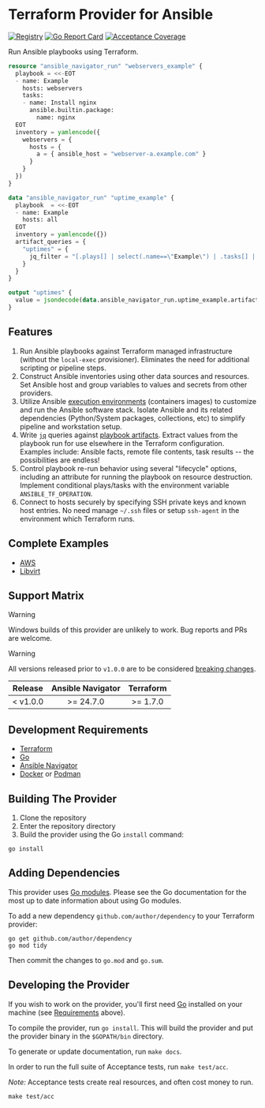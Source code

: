 # Terraform Provider for Ansible

[![Registry](https://img.shields.io/badge/ansible-Terraform%20Registry-blue)](https://registry.terraform.io/providers/marshallford/ansible/latest/docs)
[![Go Report Card](https://goreportcard.com/badge/github.com/marshallford/terraform-provider-ansible)](https://goreportcard.com/report/github.com/marshallford/terraform-provider-ansible)
[![Acceptance Coverage](https://marshallford.github.io/terraform-provider-ansible/badge.svg)](https://marshallford.github.io/terraform-provider-ansible/cover.html)

Run Ansible playbooks using Terraform.

```terraform
resource "ansible_navigator_run" "webservers_example" {
  playbook = <<-EOT
  - name: Example
    hosts: webservers
    tasks:
    - name: Install nginx
      ansible.builtin.package:
        name: nginx
  EOT
  inventory = yamlencode({
    webservers = {
      hosts = {
        a = { ansible_host = "webserver-a.example.com" }
      }
    }
  })
}

data "ansible_navigator_run" "uptime_example" {
  playbook  = <<-EOT
  - name: Example
    hosts: all
  EOT
  inventory = yamlencode({})
  artifact_queries = {
    "uptimes" = {
      jq_filter = "[.plays[] | select(.name==\"Example\") | .tasks[] | select(.task==\"Gathering Facts\") | {host: .host, uptime_seconds: .res.ansible_facts.ansible_uptime_seconds }]"
    }
  }
}

output "uptimes" {
  value = jsondecode(data.ansible_navigator_run.uptime_example.artifact_queries.uptimes.results[0])
}

```

## Features

1. Run Ansible playbooks against Terraform managed infrastructure (without the `local-exec` provisioner). Eliminates the need for additional scripting or pipeline steps.
2. Construct Ansible inventories using other data sources and resources. Set Ansible host and group variables to values and secrets from other providers.
3. Utilize Ansible [execution environments](https://ansible.readthedocs.io/en/latest/getting_started_ee/index.html) (containers images) to customize and run the Ansible software stack. Isolate Ansible and its related dependencies (Python/System packages, collections, etc) to simplify pipeline and workstation setup.
4. Write [`jq`](https://jqlang.github.io/jq/) queries against [playbook artifacts](https://access.redhat.com/documentation/en-us/red_hat_ansible_automation_platform/2.0-ea/html/ansible_navigator_creator_guide/assembly-troubleshooting-navigator_ansible-navigator#proc-review-artifact_troubleshooting-navigator). Extract values from the playbook run for use elsewhere in the Terraform configuration. Examples include: Ansible facts, remote file contents, task results -- the possibilities are endless!
5. Control playbook re-run behavior using several "lifecycle" options, including an attribute for running the playbook on resource destruction. Implement conditional plays/tasks with the environment variable `ANSIBLE_TF_OPERATION`.
6. Connect to hosts securely by specifying SSH private keys and known host entries. No need manage `~/.ssh` files or setup `ssh-agent` in the environment which Terraform runs.

## Complete Examples

* [AWS](./examples/complete/aws/)
* [Libvirt](./examples/complete/libvirt/)

## Support Matrix

> [!WARNING]
> Windows builds of this provider are unlikely to work. Bug reports and PRs are welcome.

> [!WARNING]
> All versions released prior to `v1.0.0` are to be considered [breaking changes](https://semver.org/#how-do-i-know-when-to-release-100).

|  Release | Ansible Navigator | Terraform |
|:--------:|:-----------------:|:---------:|
| < v1.0.0 |     >= 24.7.0     |  >= 1.7.0 |

## Development Requirements

- [Terraform](https://developer.hashicorp.com/terraform/downloads)
- [Go](https://golang.org/doc/install)
- [Ansible Navigator](https://ansible.readthedocs.io/projects/navigator/installation/)
- [Docker](https://docs.docker.com/engine/install/) or [Podman](https://podman.io/docs/installation)

## Building The Provider

1. Clone the repository
2. Enter the repository directory
3. Build the provider using the Go `install` command:

```shell
go install
```

## Adding Dependencies

This provider uses [Go modules](https://github.com/golang/go/wiki/Modules).
Please see the Go documentation for the most up to date information about using Go modules.

To add a new dependency `github.com/author/dependency` to your Terraform provider:

```shell
go get github.com/author/dependency
go mod tidy
```

Then commit the changes to `go.mod` and `go.sum`.

## Developing the Provider

If you wish to work on the provider, you'll first need [Go](http://www.golang.org) installed on your machine (see [Requirements](#development-requirements) above).

To compile the provider, run `go install`. This will build the provider and put the provider binary in the `$GOPATH/bin` directory.

To generate or update documentation, run `make docs`.

In order to run the full suite of Acceptance tests, run `make test/acc`.

*Note:* Acceptance tests create real resources, and often cost money to run.

```shell
make test/acc
```
